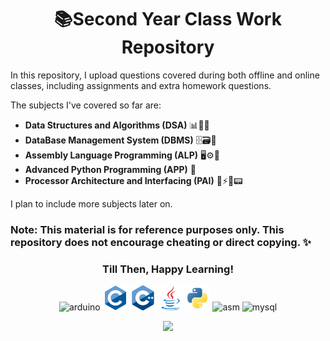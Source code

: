 <h1 align="center">📚Second Year Class Work Repository</h1>
 
<p>In this repository, I upload questions covered during both offline and online classes, including assignments and extra homework questions.</p>

<p>The subjects I've covered so far are:</p>
<ul>
  <li><b>Data Structures and Algorithms (DSA)</b> 📊🔗📐</li>
  <li><b>DataBase Management System (DBMS)</b> 🗄️🗃️💾</li>
  <li><b>Assembly Language Programming (ALP)</b> 🖥️⚙️🔧</li>
  <li><b>Advanced Python Programming (APP)</b> 🐍</li>
  <li><b>Processor Architecture and Interfacing (PAI)</b> 🤖⚡📡📟</li>
</ul>

<p>I plan to include more subjects later on.</p>

<h3>Note: This material is for reference purposes only. This repository does not encourage cheating or direct copying. ✨</h3>

<h3 align="center">Till Then, Happy Learning!</h3>

<p align="center">
  <img src="https://cdn.worldvectorlogo.com/logos/arduino-1.svg" alt="arduino" width="40" height="40"/> 
  <img src="https://raw.githubusercontent.com/devicons/devicon/master/icons/c/c-original.svg" alt="c" width="40" height="40"/>
  <img src="https://raw.githubusercontent.com/devicons/devicon/master/icons/cplusplus/cplusplus-original.svg" alt="cplusplus" width="40" height="40"/> 
  <img src="https://raw.githubusercontent.com/devicons/devicon/master/icons/java/java-original.svg" alt="java" width="40" height="40"/> 
  <img src="https://raw.githubusercontent.com/devicons/devicon/master/icons/python/python-original.svg" alt="python" width="40" height="40"/> 
  <img src="https://github.com/user-attachments/assets/d273406e-32fa-477d-9b5e-258478227510" alt="asm" width="40" height="40"/>  
  <img src="https://github.com/user-attachments/assets/e1f649da-8e70-4b25-8741-d04029abff92" alt="mysql" width="40" height="40"/>
</p>

<p align="center">
<img width="250" src="https://github.com/user-attachments/assets/fc8346a3-dfdc-4d2a-9581-34bd87572ab9">
</p>

